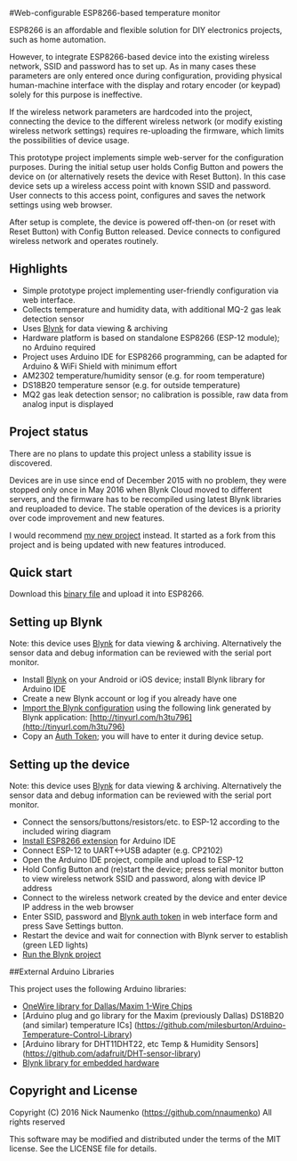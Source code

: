 #Web-configurable ESP8266-based temperature monitor

ESP8266 is an affordable and flexible solution for DIY electronics projects, such as home automation.

However, to integrate ESP8266-based device into the existing wireless network, SSID and password has to set up. As in many cases these parameters are only entered once during configuration, providing physical human-machine interface with the display and rotary encoder (or keypad) solely for this purpose is ineffective. 

If the wireless network parameters are hardcoded into the project, connecting the device to the different wireless network (or modify existing wireless network settings) requires re-uploading the firmware, which limits the possibilities of device usage.

This prototype project implements simple web-server for the configuration purposes. During the initial setup user holds Config Button and powers the device on (or alternatively resets the device with Reset Button). In this case device sets up a wireless access point with known SSID and password. User connects to this access point, configures and saves the network settings using web browser. 

After setup is complete, the device is powered off-then-on (or reset with Reset Button) with Config Button released. Device connects to configured wireless network and operates routinely.

## Highlights

* Simple prototype project implementing user-friendly configuration via web interface.
* Collects temperature and humidity data, with additional MQ-2 gas leak detection sensor
* Uses [Blynk]( http://www.blynk.cc/) for data viewing & archiving
* Hardware platform is based on standalone ESP8266 (ESP-12 module); no Arduino required
* Project uses Arduino IDE for ESP8266 programming, can be adapted for Arduino & WiFi Shield with minimum effort
* AM2302 temperature/humidity sensor (e.g. for room temperature)
* DS18B20 temperature sensor (e.g. for outside temperature)
* MQ2 gas leak detection sensor; no calibration is possible, raw data from analog input is displayed

## Project status

There are no plans to update this project unless a stability issue is discovered.

Devices are in use since end of December 2015 with no problem, they were stopped only once in May 2016 when Blynk Cloud moved to different servers, and the firmware has to be recompiled using latest Blynk libraries and reuploaded to device. The stable operation of the devices is a priority over code improvement and new features.

I would recommend [my new project](https://github.com/nnaumenko/iot_ambit/) instead. It started as a fork from this project and is being updated with new features introduced.

## Quick start

Download this [binary file](https://github.com/nnaumenko/webconfig-ESP8266-tempmon/raw/master/binary/temp_monitor_esp8266.bin) and upload it into ESP8266.

## Setting up Blynk

Note: this device uses [Blynk]( http://www.blynk.cc/) for data viewing & archiving. Alternatively the sensor data and debug information can be reviewed with the serial port monitor.

* Install [Blynk](http://www.blynk.cc/getting-started/) on your Android or iOS device; install Blynk library for Arduino IDE
* Create a new Blynk account or log if you already have one
* [Import the Blynk configuration](http://docs.blynk.cc/#sharing-share-your-project-configuration) using the following link generated by Blynk application: [http://tinyurl.com/h3tu796](http://tinyurl.com/h3tu796)
* Copy an [Auth Token](http://docs.blynk.cc/#getting-started-getting-started-with-the-blynk-app-4-auth-token); you will have to enter it during device setup.

## Setting up the device

Note: this device uses [Blynk](http://www.blynk.cc/) for data viewing & archiving. Alternatively the sensor data and debug information can be reviewed with the serial port monitor.

* Connect the sensors/buttons/resistors/etc. to ESP-12 according to the included wiring diagram
* [Install ESP8266 extension](https://github.com/esp8266/Arduino#installing-with-boards-manager) for Arduino IDE
* Connect ESP-12 to UART<->USB adapter (e.g. CP2102)
* Open the Arduino IDE project, compile and upload to ESP-12
* Hold Config Button and (re)start the device; press serial monitor button to view wireless network SSID and password, along with device IP address
* Connect to the wireless network created by the device and enter device IP address in the web browser
* Enter SSID, password and [Blynk auth token](http://docs.blynk.cc/#getting-started-getting-started-with-the-blynk-app-4-auth-token) in web interface form and press Save Settings button. 
* Restart the device and wait for connection with Blynk server to establish (green LED lights)
* [Run the Blynk project](http://docs.blynk.cc/#getting-started-getting-started-with-the-blynk-app-6-run-the-project)

##External Arduino Libraries

This project uses the following Arduino libraries:

* [OneWire library for Dallas/Maxim 1-Wire Chips](https://github.com/PaulStoffregen/OneWire)
* [Arduino plug and go library for the Maxim (previously Dallas) DS18B20 (and similar) temperature ICs] (https://github.com/milesburton/Arduino-Temperature-Control-Library)
* [Arduino library for DHT11DHT22, etc Temp & Humidity Sensors] (https://github.com/adafruit/DHT-sensor-library)
* [Blynk library for embedded hardware](https://github.com/blynkkk/blynk-library/releases/)

## Copyright and License

Copyright (C) 2016 Nick Naumenko (https://github.com/nnaumenko) All rights reserved

This software may be modified and distributed under the terms of the MIT license. See the LICENSE file for details.
